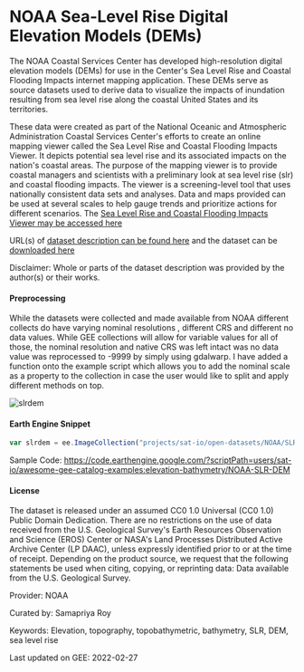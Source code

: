 # NOAA Sea-Level Rise Digital Elevation Models (DEMs)

The NOAA Coastal Services Center has developed high-resolution digital elevation models (DEMs) for use in the Center's Sea Level Rise and Coastal Flooding Impacts internet mapping application. These DEMs serve as source datasets used to derive data to visualize the impacts of inundation resulting from sea level rise along the coastal United States and its territories.

These data were created as part of the National Oceanic and Atmospheric Administration Coastal Services Center's efforts to create an online mapping viewer called the Sea Level Rise and Coastal Flooding Impacts Viewer. It depicts potential sea level rise and its associated impacts on the nation's coastal areas. The purpose of the mapping viewer is to provide coastal managers and scientists with a preliminary look at sea level rise (slr) and coastal flooding impacts. The viewer is a screening-level tool that uses nationally consistent data sets and analyses. Data and maps provided can be used at several scales to help gauge trends and prioritize actions for different scenarios. The [Sea Level Rise and Coastal Flooding Impacts Viewer may be accessed here](http://www.csc.noaa.gov/slr)

URL(s) of [dataset description can be found here](https://coast.noaa.gov/digitalcoast/tools/slr.html) and the dataset can be [downloaded here](https://coast.noaa.gov/slrdata/)

Disclaimer: Whole or parts of the dataset description was provided by the author(s) or their works.

#### Preprocessing
While the datasets were collected and made available from NOAA different collects do have varying nominal resolutions , different CRS and different no data values. While GEE collections will allow for variable values for all of those, the nominal resolution and native CRS was left intact was no data value was reprocessed to -9999 by simply using gdalwarp. I have added a function onto the example script which allows you to add the nominal scale as a property to the collection in case the user would like to split and apply different methods on top.

![slrdem](https://user-images.githubusercontent.com/6677629/155890474-b2fe6e10-58d7-4d67-b251-98e47100868b.gif)

#### Earth Engine Snippet

```js
var slrdem = ee.ImageCollection("projects/sat-io/open-datasets/NOAA/SLR_DEM");
```

Sample Code: https://code.earthengine.google.com/?scriptPath=users/sat-io/awesome-gee-catalog-examples:elevation-bathymetry/NOAA-SLR-DEM

#### License
The dataset is released under an assumed CC0 1.0 Universal (CC0 1.0) Public Domain Dedication. There are no restrictions on the use of data received from the U.S. Geological Survey's Earth Resources Observation and Science (EROS) Center or NASA's Land Processes Distributed Active Archive Center (LP DAAC), unless expressly identified prior to or at the time of receipt. Depending on the product source, we request that the following statements be used when citing, copying, or reprinting data: Data available from the U.S. Geological Survey.

Provider:  NOAA

Curated by: Samapriya Roy

Keywords: Elevation, topography, topobathymetric, bathymetry, SLR, DEM, sea level rise

Last updated on GEE: 2022-02-27
